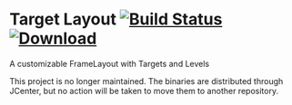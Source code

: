 # Target Layout [![Build Status](https://travis-ci.com/tsalik/target-layout.svg?branch=master)](https://travis-ci.com/tsalik/target-layout) [ ![Download](https://api.bintray.com/packages/tsalik/target-layout/target-layout/images/download.svg) ](https://bintray.com/tsalik/target-layout/target-layout/_latestVersion)
A customizable FrameLayout with Targets and Levels

This project is no longer maintained. The binaries are distributed through JCenter, but no action will be taken to move them to another repository.
